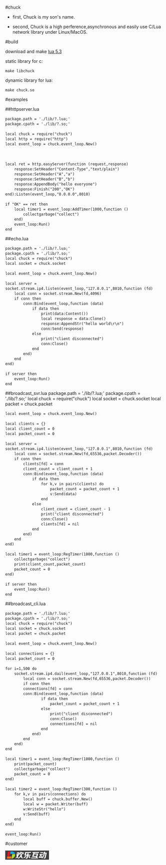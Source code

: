 #chuck

* first, Chuck is my son's name.

* second, Chuck is a high perference,asynchronous and easily use C/Lua network library under Linux/MacOS.

#build

download and make [lua 5.3](http://www.lua.org/)

static library for c:

	make libchuck

dynamic library for lua:

	make chuck.so


#examples

##httpserver.lua

	package.path = './lib/?.lua;'
	package.cpath = './lib/?.so;'
	
	local chuck = require("chuck")
	local http = require("http")
	local event_loop = chuck.event_loop.New()
	
	
	
	local ret = http.easyServer(function (request,response)
		response:SetHeader("Content-Type","text/plain")
		response:SetHeader("A","a")
		response:SetHeader("B","b")
		response:AppendBody("hello everyone")
		response:Finish("200","OK")
	end):Listen(event_loop,"0.0.0.0",8010)
	
	if "OK" == ret then
		local timer1 = event_loop:AddTimer(1000,function ()
			collectgarbage("collect")
		end)
		event_loop:Run()
	end


##echo.lua

	package.path = './lib/?.lua;'
	package.cpath = './lib/?.so;'
	local chuck = require("chuck")
	local socket = chuck.socket

	local event_loop = chuck.event_loop.New()

	local server = socket.stream.ip4.listen(event_loop,"127.0.0.1",8010,function (fd)
		local conn = socket.stream.New(fd,4096)
		if conn then
			conn:Bind(event_loop,function (data)
				if data then 
					print(data:Content())
					local response = data:Clone()
					response:AppendStr("hello world\r\n")
					conn:Send(response)
				else
					print("client disconnected") 
					conn:Close() 
				end
			end)
		end
	end)

	if server then
		event_loop:Run()
	end

##broadcast_svr.lua
	package.path = './lib/?.lua;'
	package.cpath = './lib/?.so;'
	local chuck = require("chuck")
	local socket = chuck.socket
	local packet = chuck.packet

	local event_loop = chuck.event_loop.New()

	local clients = {}
	local client_count = 0
	local packet_count = 0

	local server = socket.stream.ip4.listen(event_loop,"127.0.0.1",8010,function (fd)
		local conn = socket.stream.New(fd,65536,packet.Decoder())
		if conn then
			clients[fd] = conn
			client_count = client_count + 1
			conn:Bind(event_loop,function (data)
				if data then 
					for k,v in pairs(clients) do
						packet_count = packet_count + 1
						v:Send(data)
					end
				else
					client_count = client_count - 1
					print("client disconnected") 
					conn:Close()
					clients[fd] = nil 
				end
			end)
		end
	end)

	local timer1 = event_loop:RegTimer(1000,function ()
		collectgarbage("collect")
		print(client_count,packet_count)
		packet_count = 0
	end)

	if server then
		event_loop:Run()
	end

##broadcast_cli.lua

	package.path = './lib/?.lua;'
	package.cpath = './lib/?.so;'
	local chuck = require("chuck")
	local socket = chuck.socket
	local packet = chuck.packet

	local event_loop = chuck.event_loop.New()

	local connections = {}
	local packet_count = 0

	for i=1,500 do
		socket.stream.ip4.dail(event_loop,"127.0.0.1",8010,function (fd)
			local conn = socket.stream.New(fd,65536,packet.Decoder())
			if conn then
			connections[fd] = conn
			conn:Bind(event_loop,function (data)
					if data then 
						packet_count = packet_count + 1
					else
						print("client disconnected") 
						conn:Close()
						connections[fd] = nil 
					end
				end)
			end
		end)
	end

	local timer1 = event_loop:RegTimer(1000,function ()
		print(packet_count)
		collectgarbage("collect")
		packet_count = 0
	end)

	local timer2 = event_loop:RegTimer(300,function ()
		for k,v in pairs(connections) do
			local buff = chuck.buffer.New()
			local w = packet.Writer(buff)
			w:WriteStr("hello")
			v:Send(buff)
		end
	end)

	event_loop:Run()


#customer


![](img/20150811163353.jpg "福州市欢乐互动科技有限公司")

